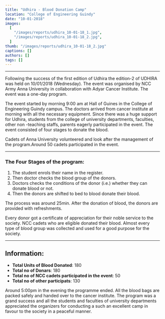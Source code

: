 ```yaml
---
title: "Udhira - Blood Donation Camp"
location: "College of Engineering Guindy"
date: "10-01-2018"
images:
  [
    "/images/reports/udhira_10-01-18_1.jpg",
    "/images/reports/udhira_10-01-18_2.jpg",
  ]
thumb: "/images/reports/udhira_10-01-18_2.jpg"
captions: []
authors: []
tags: []
---
```


---

Following the success of the first edition of Udhira the edition-2 of UDHIRA was held on
10/01/2018 (Wednesday). The event was organised by NCC Army Anna University in
collaboration with Adyar Cancer Institute. The event was a one-day program.

The event started by morning 9:00 am at Hall of Guines in the College of
Engineering Guindy campus. The doctors arrived from cancer institute at morning with all the
necessary equipment. Since there was a huge support for Udhira, students from the college
of university departments, faculties, other non -teaching staffs, parents eagerly participated in
the event. The event consisted of four stages to donate the blood.

Cadets of Anna University volunteered and look after the management of the
program.Around 50 cadets participated in the event.

---

### The Four Stages of the program:

<ol>
<li> The student enrols their name in the register.</li>
<li> Then doctor checks the blood group of the donors.</li>
<li> Doctors checks the conditions of the donor (i.e.) whether they can donate blood or not.</li>
<li> Then the donors are shifted to bed to blood donate their blood.</li>
</ol>
The process was around 25min. After the donation of blood, the donors are provided
with refreshments.

Every donor got a certificate of appreciation for their noble service to the society. NCC cadets
who are eligible donated their blood. Almost every type of blood group was collected and used
for a good purpose for the society.

---

## Information:

- **Total Units of Blood Donated**: 180
- **Total no of Donars**: 180
- **Total no of NCC cadets participated in the event**: 50
- **Total no of other participats**: 130

Around 5:00pm in the evening the programme ended. All the blood bags are
packed safely and handed over to the cancer institute. The program was a grand success and
all the students and faculties of university departments appreciated the organizers for
conducting a such an excellent camp in favour to the society in a peaceful manner.
